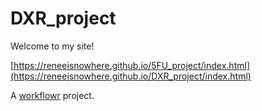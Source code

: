 # DXR_project
Welcome to my site!  

[https://reneeisnowhere.github.io/5FU_project/index.html](https://reneeisnowhere.github.io/DXR_project/index.html) 





A [workflowr][] project.

[workflowr]: https://github.com/workflowr/workflowr
